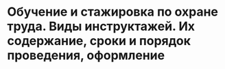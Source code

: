 # Обучение и стажировка по охране труда. Виды инструктажей. Их содержание, сроки и порядок проведения, оформление

